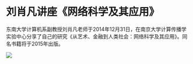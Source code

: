 

# 刘肖凡讲座《网络科学及其应用》

东南大学计算机系副教授刘肖凡老师于2014年12月31日，在南京大学计算传播学实验中心分享了自己的研究《从艺术、金融到人类社会：网络科学及其应用》。同名书籍将于2015年出版。

![](http://114.212.240.7:8089/wp-content/uploads/2015/09/liuxiaofan.jpg)
